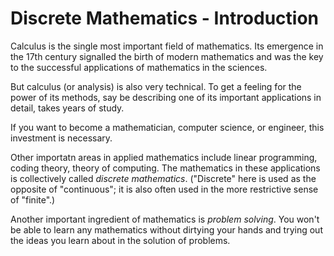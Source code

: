 # Discrete Mathematics - Introduction

Calculus is the single most important field of mathematics.
Its emergence in the 17th century signalled the birth of
modern mathematics and was the key to the successful
applications of mathematics in the sciences.

But calculus (or analysis) is also very technical.
To get a feeling for the power of its methods, say be
describing one of its important applications in detail,
takes years of study.

If you want to become a mathematician, computer science, or
engineer, this investment is necessary.

Other importatn areas in applied mathematics include linear
programming, coding theory, theory of computing. The mathematics
in these applications is collectively called *discrete mathematics*.
("Discrete" here is used as the opposite of "continuous"; it
is also often used in the more restrictive sense of "finite".)

Another important ingredient of mathematics is *problem solving*.
You won't be able to learn any mathematics without dirtying
your hands and trying out the ideas you learn about in the
solution of problems.
